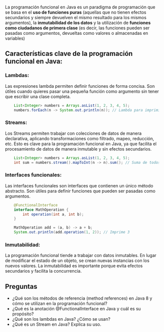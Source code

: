 La programación funcional en Java es un paradigma de programación que se basa en el __uso de funciones puras__ (aquellas que no tienen efectos secundarios y siempre devuelven el mismo resultado para los mismos argumentos), la __inmutabilidad de los datos__ y la utilización de __funciones como ciudadanos de primera clase__ (es decir, las funciones pueden ser pasadas como argumentos, devueltas como valores o almacenadas en variables)

## Características clave de la programación funcional en Java:

### Lambdas:

Las expresiones lambda permiten definir funciones de forma concisa. Son útiles cuando quieres pasar una pequeña función como argumento sin tener que escribir una clase completa.

```java
    List<Integer> numbers = Arrays.asList(1, 2, 3, 4, 5);
    numbers.forEach(n -> System.out.println(n)); // Lambda para imprimir cada número
```

### Streams:

Los Streams permiten trabajar con colecciones de datos de manera declarativa, aplicando transformaciones como filtrado, mapeo, reducción, etc. Esto es clave para la programación funcional en Java, ya que facilita el procesamiento de datos de manera inmutable y sin efectos secundarios.

```java
    List<Integer> numbers = Arrays.asList(1, 2, 3, 4, 5);
    int sum = numbers.stream().mapToInt(n -> n).sum(); // Suma de todos los números
```

### Interfaces funcionales:

Las interfaces funcionales son interfaces que contienen un único método abstracto. Son útiles para definir funciones que pueden ser pasadas como argumentos.

```java
    @FunctionalInterface
    interface MathOperation {
        int operation(int a, int b);
    }

    MathOperation add = (a, b) -> a + b;
    System.out.println(add.operation(1, 2)); // Imprime 3
```


### Inmutabilidad:
La programación funcional tiende a trabajar con datos inmutables. En lugar de modificar el estado de un objeto, se crean nuevas instancias con los nuevos valores. La inmutabilidad es importante porque evita efectos secundarios y facilita la concurrencia.


## Preguntas
- ¿Qué son los métodos de referencia (method references) en Java 8 y cómo se utilizan en la programación funcional?
- ¿Qué es la anotación @FunctionalInterface en Java y cuál es su propósito?
- ¿Qué son los lambdas en Java? ¿Cómo se usan?
- ¿Qué es un Stream en Java? Explica su uso.